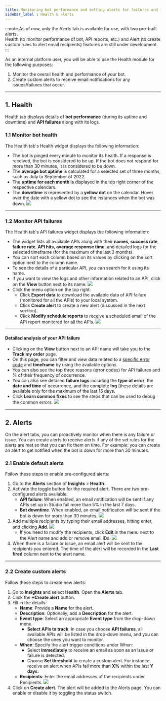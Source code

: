 ```yaml
---
title: Monitoring bot performance and setting alerts for failures and issues 
sidebar_label : Health & alerts 
---
```


:::note
As of now, only the Alerts tab is available for use, with two pre-built alerts.     
Health (to monitor performance of bot, API reports, etc.) and Alert  (to create custom rules to alert email recipients) features are still under development. 
:::

As an internal platform user, you will be able to use the Health module for the following purposes:
1. Monitor the overall health and performance of your bot.
2. Create custom alerts to receive email notifications for any issues/failures that occur.

----

## 1. Health 

Health tab displays details of **bot performance** (during its uptime and downtime) and **API failures** along with its logs.  

### 1.1 Monitor bot health 

The Health tab's Health widget displays the following information:

* The bot is pinged every minute to monitor its health. If a response is received, the bot is considered to be up. If the bot does not respond for more than 30 minutes, it is considered to be down.
* The **average bot uptime** is calculated for a selected set of three months, such as July to September of 2022.
* The **uptime for each month** is displayed in the top right corner of the respective calendars.
* The **downtime** is represented by a **yellow dot** on the calendar. Hover over the date with a yellow dot to see the instances when the bot was down.
    ![](https://i.imgur.com/fjP5nUF.png)

----

### 1.2 Monitor API failures

The Health tab's API failures widget displays the following information:
* The widget lists all available APIs along with their **names**, **success rate**, **failure rate**, **API hits**, **average response time**, and detailed logs for the selected timeframe (for the maximum of the last 3 months).
* You can sort each column based on its values by clicking on the sort option next to the column name.
* To see the details of a particular API, you can search for it using its name.
* If you want to view the logs and other information related to an API, click on the **View** button next to its name.
    ![](https://i.imgur.com/TsThWq6.png)
* Click the menu option on the top right:
    * Click **Export data** to download the available data of API failure (monitored for all the APIs) to your local system. 
    * Click **Create alert** to create a new alert (discussed in the next section).
    * Click **Modify schedule reports** to receive a scheduled email of the API report monitored for all the APIs. 
    ![](https://i.imgur.com/TBsiUgb.png)


-----

#### Detailed analysis of your API failure

* Clicking on the **View** button next to an API name will take you to the **Track my order** page.
* On this page, you can filter and view data related to a [specific error code](https://docs.yellow.ai/docs/platform_concepts/studio/api/api-settings#21-status-codes) and **timeframe** by using the available options.
* You can also see the top three reasons (error codes) for API failures and % of their frequency of occurrence.
* You can also see detailed **failure logs** including the **type of error**, the **date and time** of occurrence, and the complete **log** (these details are available only for the maximum of the last 15 days. 
* Click **Learn common fixes** to see the steps that can be used to debug the common errors. 
    ![](https://i.imgur.com/8ETWKVp.png)



-----

## 2. Alerts 

On the alert tabs, you can proactively monitor when there is any failure or issue. You can create alerts to receive alerts if any of the set rules for the alerts are met so that you can fix them on time. 
For example: you can create an alert to get notified when the bot is down for more than 30 minutes.


### 2.1 Enable default alerts

Follow these steps to enable pre-configured alerts:

1. Go to the **Alerts** section of **Insights** > **Health**.
2. Activate the toggle button for the required alert. There are two pre-configured alerts available:
    - **API failure**: When enabled, an email notification will be sent if any APIs set up in Studio fail more than 5% in the last 7 days.
    - **Bot downtime**. When enabled, an email notification will be sent if the bot is down for more than 30 minutes.
    ![](https://i.imgur.com/ivKNwXt.png)
3. Add multiple recipients by typing their email addresses, hitting enter, and clicking **Add**. 
    ![](https://i.imgur.com/psNzedR.png)
    - If you need to modify the recipients, click **Edit** in the menu next to the Alert name and add or remove email IDs.
    ![](https://i.imgur.com/yOCs4D1.png)
4. When there is a failure or issue, an email alert will be sent to the recipients you entered. The time of the alert will be recorded in the **Last fired** column next to the alert name.

-----

### 2.2 Create custom alerts

Follow these steps to create new alerts:

1. Go to **Insights** and select **Health**.  Open the **Alerts** tab.
2. Click the **+Create alert** button.
3. Fill in the details:
    - **Name**: Provide a **Name** for the alert.
    - **Description**: Optionally, add a **Description** for the alert.
    - **Event type**: Select an appropriate **Event type** from the drop-down menu. 
        - **Select APIs to track**: In case you choose **API failures**, all available APIs will be listed in the drop-down menu, and you can choose the ones you want to monitor.
    - **When**: Specify the alert trigger conditions under When:
        - Select **Immediately** to receive an email as soon as an issue or failure is detected.
        - Choose **Set threshold** to create a custom alert. For instance, receive an alert when APIs fail more than **X%** within the last **Y days**.
    - **Recipients**: Enter the email addresses of the recipients under Recipients.
    ![](https://i.imgur.com/BGHmBi5.png)
4. Click on **Create alert**. The alert will be added to the Alerts page. You can enable or disable it by toggling the status switch.


